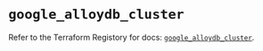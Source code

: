 # `google_alloydb_cluster`

Refer to the Terraform Registory for docs: [`google_alloydb_cluster`](https://registry.terraform.io/providers/hashicorp/google/5.29.0/docs/resources/alloydb_cluster).
